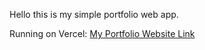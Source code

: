 Hello this is my simple portfolio web app.

Running on Vercel:
[My Portfolio Website Link](portfolio-website-ren.vercel.app)
